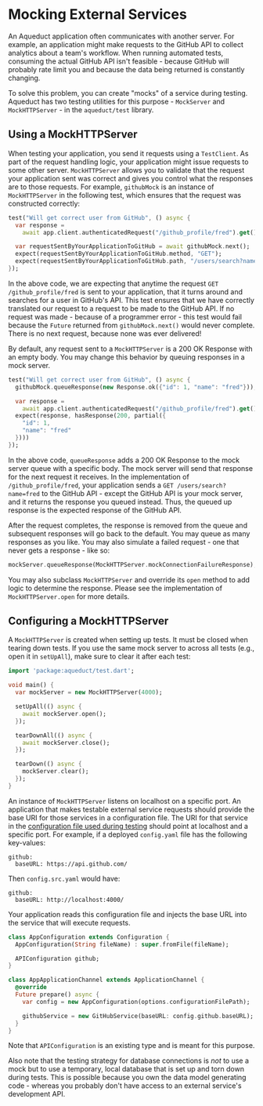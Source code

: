 # Mocking External Services

An Aqueduct application often communicates with another server. For example, an application might make requests to the GitHub API to collect analytics about a team's workflow. When running automated tests, consuming the actual GitHub API isn't feasible - because GitHub will probably rate limit you and because the data being returned is constantly changing.

To solve this problem, you can create "mocks" of a service during testing. Aqueduct has two testing utilities for this purpose - `MockServer` and `MockHTTPServer` - in the `aqueduct/test` library.

## Using a MockHTTPServer

When testing your application, you send it requests using a `TestClient`. As part of the request handling logic, your application might issue requests to some other server. `MockHTTPServer` allows you to validate that the request your application sent was correct and gives you control what the responses are to those requests. For example, `githubMock` is an instance of `MockHTTPServer` in the following test, which ensures that the request was constructed correctly:

```dart
test("Will get correct user from GitHub", () async {
  var response =
    await app.client.authenticatedRequest("/github_profile/fred").get();

  var requestSentByYourApplicationToGitHub = await githubMock.next();
  expect(requestSentByYourApplicationToGitHub.method, "GET");
  expect(requestSentByYourApplicationToGitHub.path, "/users/search?name=fred");
});
```

In the above code, we are expecting that anytime the request `GET /github_profile/fred` is sent to your application, that it turns around and searches for a user in GitHub's API. This test ensures that we have correctly translated our request to a request to be made to the GitHub API. If no request was made - because of a programmer error - this test would fail because the `Future` returned from `githubMock.next()` would never complete. There is no next request, because none was ever delivered!

By default, any request sent to a `MockHTTPServer` is a 200 OK Response with an empty body. You may change this behavior by queuing responses in a mock server.

```dart
test("Will get correct user from GitHub", () async {
  githubMock.queueResponse(new Response.ok({"id": 1, "name": "fred"}));

  var response =
    await app.client.authenticatedRequest("/github_profile/fred").get();
  expect(response, hasResponse(200, partial({
    "id": 1,
    "name": "fred"
  })))
});
```

In the above code, `queueResponse` adds a 200 OK Response to the mock server queue with a specific body. The mock server will send that response for the next request it receives. In the implementation of `/github_profile/fred`, your application sends a `GET /users/search?name=fred` to the GitHub API - except the GitHub API is your mock server, and it returns the response you queued instead. Thus, the queued up response is the expected response of the GitHub API.

After the request completes, the response is removed from the queue and subsequent responses will go back to the default. You may queue as many responses as you like. You may also simulate a failed request - one that never gets a response - like so:

```dart
mockServer.queueResponse(MockHTTPServer.mockConnectionFailureResponse);
```

You may also subclass `MockHTTPServer` and override its `open` method to add logic to determine the response. Please see the implementation of `MockHTTPServer.open` for more details.

## Configuring a MockHTTPServer

A `MockHTTPServer` is created when setting up tests. It must be closed when tearing down tests. If you use the same mock server to across all tests (e.g., open it in `setUpAll`), make sure to clear it after each test:

```dart
import 'package:aqueduct/test.dart';

void main() {
  var mockServer = new MockHTTPServer(4000);

  setUpAll(() async {
    await mockServer.open();
  });

  tearDownAll(() async {
    await mockServer.close();
  });

  tearDown(() async {
    mockServer.clear();
  });
}
```

An instance of `MockHTTPServer` listens on localhost on a specific port. An application that makes testable external service requests should provide the base URI for those services in a configuration file. The URI for that service in the [configuration file used during testing](../http/configure.md) should point at localhost and a specific port. For example, if a deployed `config.yaml` file has the following key-values:

```
github:
  baseURL: https://api.github.com/  
```

Then `config.src.yaml` would have:

```
github:
  baseURL: http://localhost:4000/
```

Your application reads this configuration file and injects the base URL into the service that will execute requests.

```dart
class AppConfiguration extends Configuration {
  AppConfiguration(String fileName) : super.fromFile(fileName);

  APIConfiguration github;
}

class AppApplicationChannel extends ApplicationChannel {
  @override
  Future prepare() async {
    var config = new AppConfiguration(options.configurationFilePath);

    githubService = new GitHubService(baseURL: config.github.baseURL);
  }
}
```

Note that `APIConfiguration` is an existing type and is meant for this purpose.

Also note that the testing strategy for database connections is *not* to use a mock but to use a temporary, local database that is set up and torn down during tests. This is possible because you own the data model generating code - whereas you probably don't have access to an external service's development API.
